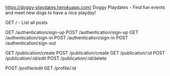 https://doggy-playdates.herokuapp.com/
Doggy Playdates - Find fun events and meet new dogs to have a nice playday!

GET / - List all posts

GET /authentication/sign-up
POST /authentication/sign-up
GET /authentication/sign-in
POST /authentication/sign-in
POST /authentication/sign-out

GET /publication/create
POST /publication/create
GET /publication/:id
POST /publication/:id/edit
POST /publication/:id/delete

POST /profile/edit
GET /profile/:id
